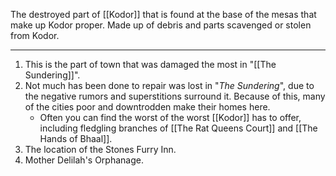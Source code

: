 The destroyed part of [[Kodor]] that is found at the base of the mesas that make up Kodor proper. Made up of debris and parts scavenged or stolen from Kodor.  

---
1. This is the part of town that was damaged the most in "[[The Sundering]]".
2. Not much has been done to repair was lost in "*The Sundering*", due to the negative rumors and superstitions surround it. Because of this, many of the cities poor and downtrodden make their homes here.
	- Often you can find the worst of the worst [[Kodor]] has to offer, including fledgling branches of [[The Rat Queens Court]] and [[The Hands of Bhaal]].
3. The location of the Stones Furry Inn.
4. Mother Delilah's Orphanage.